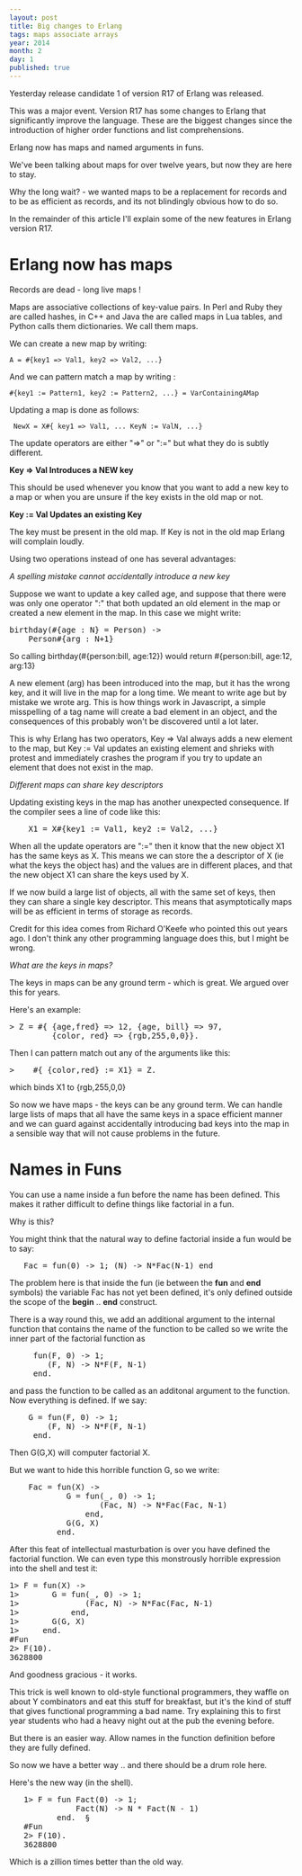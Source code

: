 ```yaml
---
layout: post
title: Big changes to Erlang
tags: maps associate arrays
year: 2014
month: 2
day: 1
published: true
---
```


Yesterday release candidate 1 of version R17 of Erlang
was released.

This was a major event. Version R17 has some changes to Erlang that
significantly improve the language. These are the biggest changes
since the introduction of higher order functions and list
comprehensions.

Erlang now has maps and named arguments in funs.

We've been talking about maps for over twelve years, but now they are
here to stay.

Why the long wait? - we wanted maps to be a replacement for records
and to be as efficient as records, and its not blindingly obvious how
to do so.

In the remainder of this article I'll explain some of the new features in
Erlang version R17.

# Erlang now has maps

Records are dead - long live maps !

Maps are associative collections of key-value pairs.  In Perl and Ruby
they are called hashes, in C++ and Java the are called maps in Lua
tables, and Python calls them dictionaries.  We call them maps.

We can create a new map by writing:

    A = #{key1 => Val1, key2 => Val2, ...}

And we can pattern match a map by writing :

    #{key1 := Pattern1, key2 := Pattern2, ...} = VarContainingAMap

Updating a map is done as follows:

     NewX = X#{ key1 => Val1, ... KeyN := ValN, ...}

The update operators are either "=>" or ":=" but what they do is
subtly different.

<b>Key => Val Introduces a NEW key</b>

This should be used whenever you know that you want to add a new key
to a map or when you are unsure if the key exists in the old map or not.

<b>Key := Val Updates an existing Key</b>

The key must be present in the old map.
If Key is not in the old map Erlang will complain loudly.

Using two operations instead of one has several advantages:

<i>A spelling mistake cannot accidentally introduce a new key </i>


Suppose we want to update a key called age, and suppose that there
were was only one operator ":" that both updated an old element in the
map or created a new element in the map.  In this case we might write:


<pre>
birthday(#{age : N} = Person) ->
    Person#{arg : N+1}
</pre>

So calling birthday(#{person:bill, age:12}) would 
return #{person:bill, age:12, arg:13}

A new element (arg) has been introduced into the map, but it has the
wrong key, and it will live in the map for a long time.  We meant to
write age but by mistake we wrote arg.  This is how things work in
Javascript, a simple misspelling of a tag name will create a bad
element in an object, and the consequences of this probably won't be
discovered until a lot later.

This is why Erlang has two operators, Key => Val always adds a new
element to the map, but Key := Val updates an existing element and
shrieks with protest and immediately crashes the program if you try to
update an element that does not exist in the map.

<i>Different maps can share key descriptors</i>

Updating existing keys in the map has another unexpected consequence.
If the compiler sees a line of code like this:
    
<pre>
    X1 = X#{key1 := Val1, key2 := Val2, ...}
</pre>

When all the update operators are ":=" then it know that the new
object X1 has the same keys as X. This means we can store the a
descriptor of X (ie what the keys the object has) and the values are
in different places, and that the new object X1 can share the keys
used by X.

If we now build a large list of objects, all with the same set of
keys, then they can share a single key descriptor. This means that
asymptotically maps will be as efficient in terms of storage as
records.

Credit for this idea comes from Richard O'Keefe who pointed
this out years ago. I don't think any other programming language does this,
but I might be wrong.

<i>What are the keys in maps?</i>

The keys in maps can be any ground term - which is great. We argued
over this for years.

Here's an example:

<pre>
> Z = #{ {age,fred} => 12, {age, bill} => 97, 
         {color, red} => {rgb,255,0,0}}.
</pre>

Then I can pattern match out any of the arguments like this:

<pre>
>    #{ {color,red} := X1} = Z.
</pre>


which binds X1 to {rgb,255,0,0}

So now we have maps - the keys can be any ground term. We can handle
large lists of maps that all have the same keys in a space efficient manner
and we can guard against accidentally introducing bad keys into the map
in a sensible way that will not cause problems in the future.

# Names in Funs

You can use a name inside a fun before the name has been defined. This
makes it rather difficult to define things like factorial in a fun.

Why is this?

You might think that the natural way to define factorial inside a fun
would be to say:

<pre>
   Fac = fun(0) -> 1; (N) -> N*Fac(N-1) end
</pre>

The problem here is that inside the fun (ie between the <b>fun</b> and
<b>end</b> symbols) the variable Fac has not yet been defined, it's
only defined outside the scope of the <b>begin</b> .. <b>end</b>
construct.

There is a way round this, we add an additional argument to the
internal function that contains the name of the function to be called
so we write the inner part of the factorial function as

<pre>
     fun(F, 0) -> 1;
        (F, N) -> N*F(F, N-1)
     end.
</pre>

and pass the function to be called as an additonal argument to the function.
Now everything is defined. If we say:

<pre>
    G = fun(F, 0) -> 1;
        (F, N) -> N*F(F, N-1)
     end.
</pre>

Then G(G,X) will computer factorial X.

But we want to hide this horrible function G, so we write:

<pre>
    Fac = fun(X) ->
            G = fun(_, 0) -> 1;
                   (Fac, N) -> N*Fac(Fac, N-1)
                end,
            G(G, X)
          end.
</pre>

 After this feat of intellectual masturbation is over you have defined
the factorial function. We can even type this monstrously horrible
expression into the shell and test it:

<pre>
1> F = fun(X) ->
1>       G = fun(_, 0) -> 1;
1>              (Fac, N) -> N*Fac(Fac, N-1)
1>           end,
1>       G(G, X)
1>     end.
#Fun<erl_eval.6.71889879>
2> F(10).
3628800
</pre>

And goodness gracious - it works.

This trick is well known to old-style functional programmers, they
waffle on about Y combinators and eat this stuff for breakfast, but
it's the kind of stuff that gives functional programming a bad
name. Try explaining this to first year students who had a heavy night
out at the pub the evening before.

But there is an easier way. Allow names in the function definition before
they are fully defined.

So now we have a better way .. and there should be a drum role here.

Here's the new way (in the shell).

<pre>
   1> F = fun Fact(0) -> 1; 
              Fact(N) -> N * Fact(N - 1) 
          end.  §
   #Fun<erl_eval.30.71889879>
   2> F(10).
   3628800
</pre>

Which is a zillion times better than the old way.






